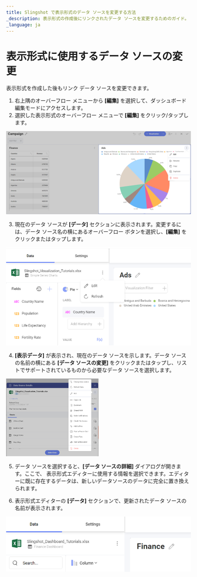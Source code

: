 ```yaml
---
title: Slingshot で表示形式のデータ ソースを変更する方法
_description: 表示形式の作成後にリンクされたデータ ソースを変更するためのガイド。
_language: ja
---
```


# 表示形式に使用するデータ ソースの変更

表示形式を作成した後もリンク データ ソースを変更できます。

1. 右上隅のオーバーフロー メニューから **[編集]** を選択して、ダッシュボード編集モードにアクセスします。
2. 選択した表示形式のオーバーフロー メニューで **[編集]** をクリック/タップします。

<img src="images/edit-visualization.png" alt="Select edit mode of a visualization" class="responsive-img"/>

3. 現在のデータ ソースが **[データ]** セクションに表示されます。変更するには、データ ソース名の横にあるオーバーフロー ボタンを選択し、**[編集]** をクリックまたはタップします。
 <img src="images/edit-button-data-source.png" alt="Edit option of current data source" class="responsive-img"/>

4. **[表示データ]** が表示され、現在のデータ ソースを示します。データ ソースの名前の横にある **[データ ソースの変更]** をクリックまたはタップし、リストでサポートされているものから必要なデータ ソースを選択します。
 <img src="images/change-data-source-button.png" alt="Current data source swap button" class="responsive-img" width="50%"/>

5. データ ソースを選択すると、**[データ ソースの詳細]** ダイアログが開きます。ここで、 表示形式エディターに使用する情報を選択できます。エディターに既に存在するデータは、新しいデータソースのデータに完全に置き換えられます。

6. 表示形式エディターの **[データ]** セクションで、更新されたデータ ソースの名前が表示されます。

<img src="images/new-data-source-visualization-editor.png" alt="Updated data source visualization" class="responsive-img"/>
